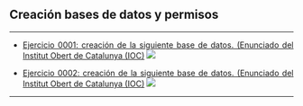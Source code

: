 <h2> Creación bases de datos y permisos </h2>
<hr/>

<ul>
	<li>
   		<p align="justify"><a href="https://github.com/sufigueroa87/dam/tree/main/postgreSQL/creaci%C3%B3n_bases_de_datos_y_permisos/ejercicio_0001">Ejercicio 0001: creación de la siguiente base de datos. (Enunciado del Institut Obert de Catalunya (IOC)</a> 
	   		<img src="https://raw.githubusercontent.com/sufigueroa87/dam/main/postgreSQL/creaci%C3%B3n_bases_de_datos_y_permisos/ejercicio_0001/ejercicio_0001.jpg"/>
   		</p>
   	</li>
	<li>
   		<p align="justify"><a href="https://github.com/sufigueroa87/dam/tree/main/postgreSQL/creaci%C3%B3n_bases_de_datos_y_permisos/ejercicio_0002">Ejercicio 0002: creación de la siguiente base de datos. (Enunciado del Institut Obert de Catalunya (IOC)</a> 
	   		<img src="https://raw.githubusercontent.com/sufigueroa87/dam/main/postgreSQL/creaci%C3%B3n_bases_de_datos_y_permisos/ejercicio_0002/ejercicio_0002.jpg"/>
   		</p>
   	</li>
</ul>
<hr/>
</div>

